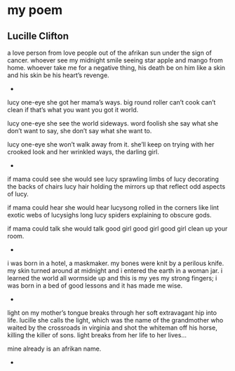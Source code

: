 # my poem
## Lucille Clifton
a love person
from love people
out of the afrikan sun
under the sign of cancer.
whoever see my
midnight smile
seeing star apple and
mango from home.
whoever take me for
a negative thing,
his death be on him
like a skin
and his skin
be his heart’s revenge.


*







lucy one-eye
she got her mama’s ways.
big round roller
can’t cook
can’t clean
if that’s what you want
you got it world.

lucy one-eye
she see the world sideways.
word foolish
she say what she don’t want
to say, she don’t say
what she want to.

lucy one-eye
she won’t walk away
from it.
she’ll keep on trying
with her crooked look
and her wrinkled ways,
the darling girl.


*







if mama
could see
she would see
lucy sprawling
limbs of lucy
decorating the
backs of chairs
lucy hair
holding the mirrors up
that reflect odd
aspects of lucy.

if mama
could hear
she would hear
lucysong rolled in the
corners like lint
exotic webs of lucysighs
long lucy spiders explaining
to obscure gods.

if mama
could talk
she would talk
good girl
good girl
good girl
clean up your room.


*







i was born in a hotel,
a maskmaker.
my bones were knit by
a perilous knife.
my skin turned around
at midnight and
i entered the earth in
a woman jar.
i learned the world all
wormside up
and this is my yes
my strong fingers;
i was born in a bed of
good lessons
and it has made me
wise.


*






light
on my mother’s tongue
breaks through her soft
extravagant hip
into life.
lucille
she calls the light,
which was the name
of the grandmother
who waited by the crossroads
in virginia
and shot the whiteman off his horse,
killing the killer of sons.
light breaks from her life
to her lives…

mine already is
an afrikan name.


*